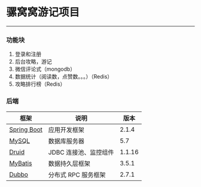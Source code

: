 # 骡窝窝游记项目
---
### 功能块
1. 登录和注册
2. 后台攻略，游记
3. 微信评论式（mongodb）
4. 数据统计（阅读数，点赞数。。。）（Redis）
5. 攻略排行榜（Redis）


### 后端

| 框架 | 说明 |  版本 |
| --- | --- | --- |
| [Spring Boot](https://spring.io/projects/spring-boot) | 应用开发框架 |   2.1.4 |
| [MySQL](https://www.mysql.com/cn/) | 数据库服务器 | 5.7 |
| [Druid](https://github.com/alibaba/druid) | JDBC 连接池、监控组件 | 1.1.16 |
| [MyBatis](http://www.mybatis.org/mybatis-3/zh/index.html) | 数据持久层框架 | 3.5.1 |
| [Dubbo](http://dubbo.apache.org/) | 分布式 RPC 服务框架 | 2.7.1 |
